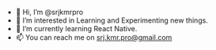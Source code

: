 - 👋 Hi, I’m @srjkmrpro
- 👀 I’m interested in Learning and Experimenting new things.
- 🌱 I’m currently learning React Native.
- 📫 You can reach me on srj.kmr.pro@gmail.com

<!---
srjkmrpro/srjkmrpro is a ✨ special ✨ repository because its `README.md` (this file) appears on your GitHub profile.
You can click the Preview link to take a look at your changes.
--->
